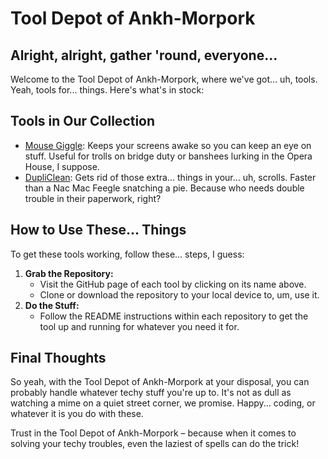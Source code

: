 
   <h1>Tool Depot of Ankh-Morpork</h1>

  <h2>Alright, alright, gather 'round, everyone...</h2>
    <p>Welcome to the Tool Depot of Ankh-Morpork, where we've got... uh, tools. Yeah, tools for... things. Here's what's in stock:</p>
    <h2>Tools in Our Collection</h2>
    <ul>
        <li><a href="https://github.com/goro-dim/mouse_giggle" class="tool-link">Mouse Giggle</a>: Keeps your screens awake so you can keep an eye on stuff. Useful for trolls on bridge duty or banshees lurking in the Opera House, I suppose.</li>
        <li><a href="https://github.com/goro-dim/DupliClean" class="tool-link">DupliClean</a>: Gets rid of those extra... things in your... uh, scrolls. Faster than a Nac Mac Feegle snatching a pie. Because who needs double trouble in their paperwork, right?</li>
        <!-- Add more tools with similar descriptions and links as needed -->
    </ul>

   <h2>How to Use These... Things</h2>
    <p>To get these tools working, follow these... steps, I guess:</p>
    <ol>
        <li><strong>Grab the Repository:</strong>
            <ul>
                <li>Visit the GitHub page of each tool by clicking on its name above.</li>
                <li>Clone or download the repository to your local device to, um, use it.</li>
            </ul>
        </li>
        <li><strong>Do the Stuff:</strong>
            <ul>
                <li>Follow the README instructions within each repository to get the tool up and running for whatever you need it for.</li>
            </ul>
        </li>
    </ol>
    <h2>Final Thoughts</h2>
    <p>So yeah, with the Tool Depot of Ankh-Morpork at your disposal, you can probably handle whatever techy stuff you're up to. It's not as dull as watching a mime on a quiet street corner, we promise. Happy... coding, or whatever it is you do with these.</p>
    <p>Trust in the Tool Depot of Ankh-Morpork – because when it comes to solving your techy troubles, even the laziest of spells can do the trick!</p>

